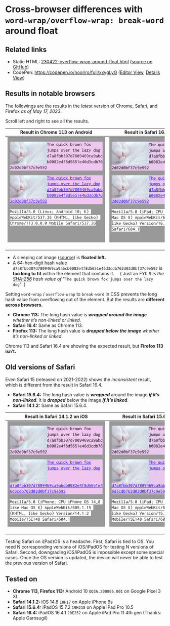 # Cross-browser differences with `word-wrap/overflow-wrap: break-word` around float

## Related links

- Static HTML: [230422-overflow-wrap-around-float.html](https://nooriro.github.io/hello/230422-overflow-wrap-around-float/230422-overflow-wrap-around-float.html) \([source on GitHub](230422-overflow-wrap-around-float.html)\)
- CodePen: <https://codepen.io/nooriro/full/xxygLyG> \([Editor View](https://codepen.io/nooriro/pen/xxygLyG), [Details View](https://codepen.io/nooriro/details/xxygLyG)\)

## Results in notable browsers

The followings are the results in the *latest* version of Chrome, Safari, and Firefox *as of May 17, 2023*.

Scroll left and right to see all the results.

| Result in Chrome 113 on Android | Result in Safari 16.4 on iPadOS | Result in Firefox 113 on Android |
|:-------------------------------:|:-------------------------------:|:--------------------------------:|
| <img src="assets/android-chrome-113.png" alt="android-chrome-113" width="336"><br>&emsp;&emsp;&emsp;&emsp;&emsp;&emsp;&emsp;&emsp;&emsp;&emsp;&emsp;&emsp;&emsp;&emsp;&emsp;&emsp;&emsp;&emsp;&emsp;&emsp;&emsp;&emsp; | <img src="assets/ipados-safari-16_4-mobile.png" alt="ipados-safari-16_4-mobile" width="336"><br>&emsp;&emsp;&emsp;&emsp;&emsp;&emsp;&emsp;&emsp;&emsp;&emsp;&emsp;&emsp;&emsp;&emsp;&emsp;&emsp;&emsp;&emsp;&emsp;&emsp;&emsp;&emsp; | <img src="assets/android-firefox-113.png" alt="android-firefox-113" width="336"><br>&emsp;&emsp;&emsp;&emsp;&emsp;&emsp;&emsp;&emsp;&emsp;&emsp;&emsp;&emsp;&emsp;&emsp;&emsp;&emsp;&emsp;&emsp;&emsp;&emsp;&emsp;&emsp; |

- A sleeping cat image \([source](https://pixabay.com/photos/cat-sleep-sleeping-cat-fluffy-6853848/)\) is **floated left.**
- A 64-hex-digit hash value `d7a8fbb307d7809469ca9abcb0082e4f8d5651e46d3cdb762d02d0bf37c9e592` is **too long to fit** within the element that contains it.
&emsp;\(&nbsp;Just an FYI: *It is the [SHA-256](https://en.wikipedia.org/wiki/SHA-256) hash value of* "`The quick brown fox jumps over the lazy dog`". \)

Setting `word-wrap` / `overflow-wrap` to `break-word` in CSS prevents the long hash value from overflowing out of the element. But the results are **different across browsers.** 

- **Chrome 113:** The long hash value is ***wrapped around the image*** *whether it’s non-linked or linked*.
- **Safari 16.4:** Same as Chrome 113.
- **Firefox 113:** The long hash value is ***dropped below the image*** *whether it’s non-linked or linked*.

Chrome 113 and Safari 16.4 are showing the expected result, but **Firefox 113 isn’t.**


## Old versions of Safari

Even Safari 15 (released on 2021-2022) shows the *inconsistent* result, which is different from the result in Safari 16.4.

- **Safari 15.6.4:** The long hash value is ***wrapped*** around the image ***if it’s non-linked***. It is ***dropped*** below the image ***if it’s linked***.
- **Safari 14.1.2:** Same as Safari 15.6.4.

| Result in Safari 14.1.2 on iOS | Result in Safari 15.6.4 on iPadOS | Result in Safari 16.4 on iPadOS |
|:------------------------------:|:---------------------------------:|:-------------------------------:|
| <img src="assets/ios-safari-14_1_2.png" alt="ios-safari-14_1_2" width="336"><br>&emsp;&emsp;&emsp;&emsp;&emsp;&emsp;&emsp;&emsp;&emsp;&emsp;&emsp;&emsp;&emsp;&emsp;&emsp;&emsp;&emsp;&emsp;&emsp;&emsp;&emsp;&emsp; | <img src="assets/ipados-safari-15_6_4-mobile.png" alt="ipados-safari-15_6_4-mobile" width="336"><br>&emsp;&emsp;&emsp;&emsp;&emsp;&emsp;&emsp;&emsp;&emsp;&emsp;&emsp;&emsp;&emsp;&emsp;&emsp;&emsp;&emsp;&emsp;&emsp;&emsp;&emsp;&emsp; | <img src="assets/ipados-safari-16_4-mobile.png" alt="ipados-safari-16_4-mobile" width="336"><br>&emsp;&emsp;&emsp;&emsp;&emsp;&emsp;&emsp;&emsp;&emsp;&emsp;&emsp;&emsp;&emsp;&emsp;&emsp;&emsp;&emsp;&emsp;&emsp;&emsp;&emsp;&emsp; |

Testing Safari on i(Pad)OS is a headache. First, Safari is tied to OS. You need N corresponding versions of iOS/iPadOS for testing N versions of Safari. Second, downgrading iOS/iPadOS is impossible except some special cases. Once the OS version is updated, the device will never be able to test the previous version of Safari.

## Tested on

- **Chrome 113, Firefox 113:** Android 10 `QQ3A.200805.001` on Google Pixel 3 XL
- **Safari 14.1.2:** iOS 14.8 `18H17` on Apple iPhone 6s
- **Safari 15.6.4:** iPadOS 15.7.2 `19H218` on Apple iPad Pro 10.5
- **Safari 16.4:** iPadOS 16.4.1 `20E252` on Apple iPad Pro 11 4th gen (Thanks: Apple Garosugil)
